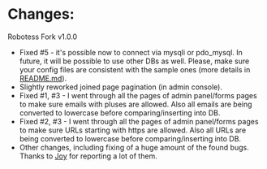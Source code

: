# Changes:

Robotess Fork v1.0.0

* Fixed #5 - it's possible now to connect via mysqli or pdo_mysql. In future, it will be possible to use other DBs as well. Please, make sure your config files are consistent with the sample ones (more details in [README.md](README.md)).
* Slightly reworked joined page pagination (in admin console).
* Fixed #1, #3 - I went through all the pages of admin panel/forms pages to make sure emails with pluses are allowed. Also all emails are being converted to lowercase before comparing/inserting into DB.
* Fixed #2, #3 - I went through all the pages of admin panel/forms pages to make sure URLs starting with https are allowed. Also all URLs are being converted to lowercase before comparing/inserting into DB.
* Other changes, including fixing of a huge amount of the found bugs. Thanks to [Joy](http://fan.greenhype.net) for reporting a lot of them.
